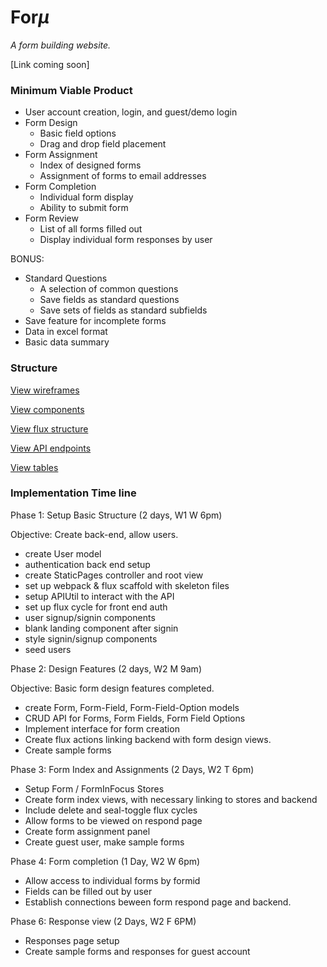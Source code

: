 # For*μ*

  *A form building website.*

  [Link coming soon]

### Minimum Viable Product

* User account creation, login, and guest/demo login
* Form Design
  * Basic field options
  * Drag and drop field placement
* Form Assignment
  * Index of designed forms
  * Assignment of forms to email addresses
* Form Completion
  * Individual form display
  * Ability to submit form
* Form Review
  * List of all forms filled out
  * Display individual form responses by user

BONUS:
  * Standard Questions
    * A selection of common questions
    * Save fields as standard questions
    * Save sets of fields as standard subfields
  * Save feature for incomplete forms
  * Data in excel format
  * Basic data summary

### Structure

[View wireframes][views]

[View components][components]

[View flux structure][flux]

[View API endpoints][apiendpoints]

[View tables][tables]


[views]: docs/views.md
[components]: docs/components.md
[flux]: docs/flux.md
[apiendpoints]: docs/api_endpoints.md
[tables]: docs/tables.md


### Implementation Time line

Phase 1: Setup Basic Structure (2 days, W1 W 6pm)

Objective: Create back-end, allow users.

  * create User model
  * authentication back end setup
  * create StaticPages controller and root view
  * set up webpack & flux scaffold with skeleton files
  * setup APIUtil to interact with the API
  * set up flux cycle for front end auth
  * user signup/signin components
  * blank landing component after signin
  * style signin/signup components
  * seed users

Phase 2: Design Features (2 days, W2 M 9am)

Objective: Basic form design features completed.
  * create Form, Form-Field, Form-Field-Option models
  * CRUD API for Forms, Form Fields, Form Field Options
  * Implement interface for form creation
  * Create flux actions linking backend with form design views.
  * Create sample forms

Phase 3: Form Index and Assignments (2 Days, W2 T 6pm)
  * Setup Form / FormInFocus Stores
  * Create form index views, with necessary linking to stores and backend
  * Include delete and seal-toggle flux cycles
  * Allow forms to be viewed on respond page
  * Create form assignment panel
  * Create guest user, make sample forms

Phase 4: Form completion (1 Day, W2 W 6pm)
  * Allow access to individual forms by formid
  * Fields can be filled out by user
  * Establish connections beween form respond page and backend.

Phase 6: Response view (2 Days, W2 F 6PM)
  * Responses page setup
  * Create sample forms and responses for guest account

